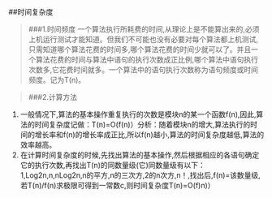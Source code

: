 ##时间复杂度

>###1.时间频度 
一个算法执行所耗费的时间,从理论上是不能算出来的,必须上机运行测试才能知道。但我们不可能也没有必要对每个算法都上机测试,只需知道哪个算法花费的时间多,哪个算法花费的时间少就可以了。并且一个算法花费的时间与算法中语句的执行次数成正比例,哪个算法中语句执行次数多,它花费时间就多。一个算法中的语句执行次数称为语句频度或时间频度。记为T(n)。

>###2.计算方法
1. 一般情况下,算法的基本操作重复执行的次数是模块n的某一个函数f(n),因此,算法的时间复杂度记做：T(n)=O(f(n)）分析：随着模块n的增大,算法执行的时间的增长率和f(n)的增长率成正比,所以f(n)越小,算法的时间复杂度越低,算法的效率越高。
2. 在计算时间复杂度的时候,先找出算法的基本操作,然后根据相应的各语句确定它的执行次数,再找出T(n)的同数量级(它)同数量级有以下：1,Log2n,n,nLog2n,n的平方,n的三次方,2的n次方,n！,找出后,f(n)=该数量级,若T(n)/f(n)求极限可得到一常数c,则时间复杂度T(n)=O(f)n)）